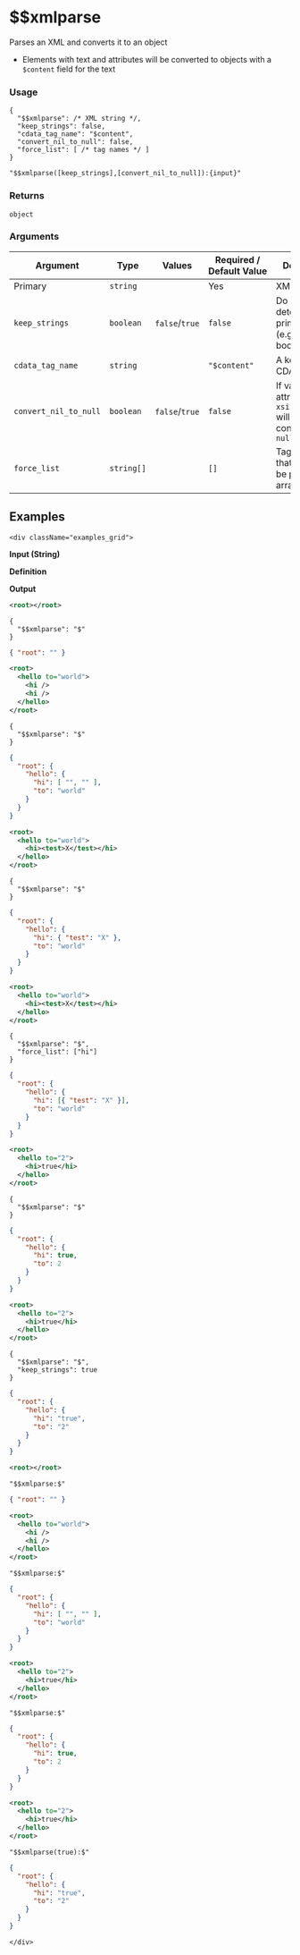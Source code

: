 # $$xmlparse

Parses an XML and converts it to an object

- Elements with text and attributes will be converted to objects with a `$content` field for the text

### Usage
```transformers
{
  "$$xmlparse": /* XML string */,
  "keep_strings": false,
  "cdata_tag_name": "$content",
  "convert_nil_to_null": false,
  "force_list": [ /* tag names */ ]  
}
```
```transformers
"$$xmlparse([keep_strings],[convert_nil_to_null]):{input}"
```
### Returns
`object`

### Arguments
| Argument              | Type       | Values         | Required / Default&nbsp;Value | Description                                                           |
|-----------------------|------------|----------------|-------------------------------|-----------------------------------------------------------------------|
| Primary               | `string`   |                | Yes                           | XML string                                                            |
| `keep_strings`        | `boolean`  | `false`/`true` | `false`                       | Do not try to detect primitive types (e.g. numbers, boolean, etc)     |
| `cdata_tag_name`      | `string`   |                | `"$content"`                  | A key for the CDATA section                                           |
| `convert_nil_to_null` | `boolean`  | `false`/`true` | `false`                       | If values with attribute `xsi:nil="true"` will be converted to `null` |
| `force_list`          | `string[]` |                | `[]`                          | Tag names that will always be parsed as arrays                        |

## Examples

```mdx-code-block
<div className="examples_grid">
```

**Input (String)**

**Definition**

**Output**

```xml
<root></root>
```
```transformers
{
  "$$xmlparse": "$"
}
```
```json
{ "root": "" }
```

```xml
<root>
  <hello to="world">
    <hi />
    <hi />
  </hello>
</root>
```
```transformers
{
  "$$xmlparse": "$"
}
```
```json
{
  "root": { 
    "hello": { 
      "hi": [ "", "" ], 
      "to": "world"
    }
  }
}
```


```xml
<root>
  <hello to="world">
    <hi><test>X</test></hi>
  </hello>
</root>
```
```transformers
{
  "$$xmlparse": "$"
}
```
```json
{
  "root": {
    "hello": {
      "hi": { "test": "X" },
      "to": "world"
    }
  }
}
```

```xml
<root>
  <hello to="world">
    <hi><test>X</test></hi>
  </hello>
</root>
```
```transformers
{
  "$$xmlparse": "$",
  "force_list": ["hi"]
}
```
```json
{
  "root": {
    "hello": {
      "hi": [{ "test": "X" }],
      "to": "world"
    }
  }
}
```


```xml
<root>
  <hello to="2">
    <hi>true</hi>
  </hello>
</root>
```
```transformers
{
  "$$xmlparse": "$"
}
```
```json
{
  "root": {
    "hello": {
      "hi": true,
      "to": 2
    }
  }
}
```

```xml
<root>
  <hello to="2">
    <hi>true</hi>
  </hello>
</root>
```
```transformers
{
  "$$xmlparse": "$",
  "keep_strings": true
}
```
```json
{
  "root": {
    "hello": {
      "hi": "true",
      "to": "2"
    }
  }
}
```

```xml
<root></root>
```
```transformers
"$$xmlparse:$"
```
```json
{ "root": "" }
```


```xml
<root>
  <hello to="world">
    <hi />
    <hi />
  </hello>
</root>
```
```transformers
"$$xmlparse:$"
```
```json
{
  "root": { 
    "hello": { 
      "hi": [ "", "" ], 
      "to": "world"
    }
  }
}
```

```xml
<root>
  <hello to="2">
    <hi>true</hi>
  </hello>
</root>
```
```transformers
"$$xmlparse:$"
```
```json
{
  "root": {
    "hello": {
      "hi": true,
      "to": 2
    }
  }
}
```

```xml
<root>
  <hello to="2">
    <hi>true</hi>
  </hello>
</root>
```
```transformers
"$$xmlparse(true):$"
```
```json
{
  "root": {
    "hello": {
      "hi": "true",
      "to": "2"
    }
  }
}
```


```mdx-code-block
</div>
```